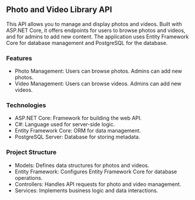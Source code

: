 
## Photo and Video Library API
This API allows you to manage and display photos and videos. Built with ASP.NET Core, it offers endpoints for users to browse photos and videos, and for admins to add new content. The application uses Entity Framework Core for database management and 
PostgreSQL for the database.
### Features
- Photo Management: Users can browse photos. Admins can add new photos.
- Video Management: Users can browse videos. Admins can add new videos.

### Technologies
- ASP.NET Core: Framework for building the web API.
- C#: Language used for server-side logic.
- Entity Framework Core: ORM for data management.
- PostgreSQL Server: Database for storing metadata.

### Project Structure
- Models: Defines data structures for photos and videos.
- Entity Framework: Configures Entity Framework Core for database operations.
- Controllers: Handles API requests for photo and video management.
- Services: Implements business logic and data interactions.

